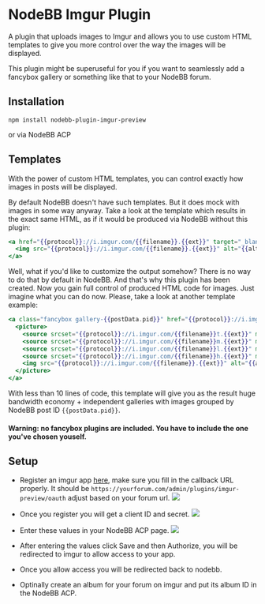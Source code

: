 # NodeBB Imgur Plugin

A plugin that uploads images to Imgur and allows you to use custom HTML templates to give you more control over the way the images will be displayed.

This plugin might be superuseful for you if you want to seamlessly add a fancybox gallery or something like that to your NodeBB forum.


## Installation

```
npm install nodebb-plugin-imgur-preview
```
or via NodeBB ACP


## Templates

With the power of custom HTML templates, you can control exactly how images in posts will be displayed.

By default NodeBB doesn't have such templates. But it does mock with images in some way anyway. Take a look at the template which results in the exact same HTML, as if it would be produced via NodeBB without this plugin:
```handlebars
<a href="{{protocol}}://i.imgur.com/{{filename}}.{{ext}}" target="_blank">
  <img src="{{protocol}}://i.imgur.com/{{filename}}.{{ext}}" alt="{{altText}}" class="img-responsive img-markdown">
</a>
```

Well, what if you'd like to customize the output somehow? There is no way to do that by default in NodeBB. And that's why this plugin has been created. Now you gain full control of produced HTML code for images. Just imagine what you can do now.
Please, take a look at another template example:
```handlebars
<a class="fancybox gallery-{{postData.pid}}" href="{{protocol}}://i.imgur.com/{{filename}}.{{ext}}">
  <picture>
    <source srcset="{{protocol}}://i.imgur.com/{{filename}}t.{{ext}}" media="(max-width: 280px)">
    <source srcset="{{protocol}}://i.imgur.com/{{filename}}m.{{ext}}" media="(max-width: 320px)">
    <source srcset="{{protocol}}://i.imgur.com/{{filename}}l.{{ext}}" media="(max-width: 640px)">
    <source srcset="{{protocol}}://i.imgur.com/{{filename}}h.{{ext}}" media="(max-width: 1024px)">
    <img src="{{protocol}}://i.imgur.com/{{filename}}.{{ext}}" alt="{{altText}}">
  </picture>
</a>
```
With less than 10 lines of code, this template will give you as the result huge bandwidth economy + independent galleries with images grouped by NodeBB post ID `{{postData.pid}}`.

#### Warning: no fancybox plugins are included. You have to include the one you've chosen youself.

## Setup

* Register an imgur app [here](https://api.imgur.com/oauth2/addclient), make sure you fill in the callback URL properly. It should be `https://yourforum.com/admin/plugins/imgur-preview/oauth` adjust based on your forum url.
[![](https://i.imgur.com/Trqfy0Q.png)](https://i.imgur.com/Trqfy0Q.png)

* Once you register you will get a client ID and secret.
[![](http://i.imgur.com/haE9jzj.png)](http://i.imgur.com/haE9jzj.png)

* Enter these values in your NodeBB ACP page.
[![](http://i.imgur.com/p86s7lv.png)](http://i.imgur.com/p86s7lv.png)

* After entering the values click Save and then Authorize, you will be redirected to imgur to allow access to your app.

* Once you allow access you will be redirected back to nodebb.

* Optinally create an album for your forum on imgur and put its album ID in the NodeBB ACP.
